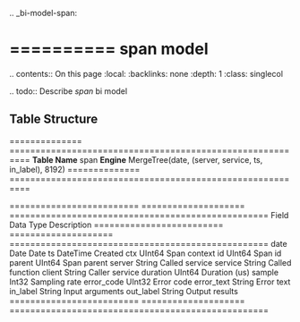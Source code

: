 .. _bi-model-span:

==========
span model
==========

.. contents:: On this page
    :local:
    :backlinks: none
    :depth: 1
    :class: singlecol

.. todo::
    Describe *span* bi model

Table Structure
---------------

============== ==========================================================
**Table Name** span
**Engine**     MergeTree(date, (server, service, ts, in_label), 8192)
============== ==========================================================

========================= ==================== ==================================================
Field                     Data Type            Description
========================= ==================== ==================================================
date                      Date                 Date
ts                        DateTime             Created
ctx                       UInt64               Span context
id                        UInt64               Span id
parent                    UInt64               Span parent
server                    String               Called service
service                   String               Called function
client                    String               Caller service
duration                  UInt64               Duration (us)
sample                    Int32                Sampling rate
error_code                UInt32               Error code
error_text                String               Error text
in_label                  String               Input arguments
out_label                 String               Output results
========================= ==================== ==================================================
